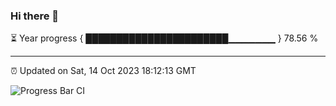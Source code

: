 ### Hi there 👋

⏳ Year progress { ███████████████████████▁▁▁▁▁▁▁ } 78.56 %

---

⏰ Updated on Sat, 14 Oct 2023 18:12:13 GMT

![Progress Bar CI](https://github.com/liununu/liununu/workflows/Progress%20Bar%20CI/badge.svg)
